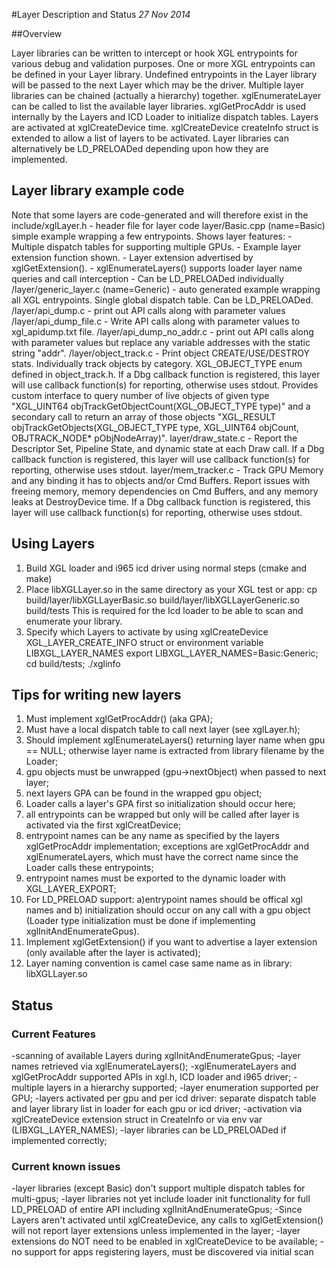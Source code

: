 #Layer Description and Status
*27 Nov 2014*

##Overview

Layer libraries can be written to intercept or hook XGL entrypoints for various
debug and validation purposes.  One or more XGL entrypoints can be defined in your Layer
library.  Undefined entrypoints in the Layer library will be passed to the next Layer which
may be the driver.  Multiple layer libraries can be chained (actually a hierarchy) together.
xglEnumerateLayer can be called to list the available layer libraries.  xglGetProcAddr is
used internally by the Layers and ICD Loader to initialize dispatch tables. Layers are
activated at xglCreateDevice time. xglCreateDevice createInfo struct is extended to allow
a list of layers to be activated.  Layer libraries can alternatively be LD_PRELOADed depending
upon how they are implemented.

## Layer library example code

Note that some layers are code-generated and will therefore exist in the <build dir>
include/xglLayer.h  - header file for layer code
layer/Basic.cpp (name=Basic) simple example wrapping a few entrypoints. Shows layer features:
                       - Multiple dispatch tables for supporting multiple GPUs.
                       - Example layer extension function shown.
                       - Layer extension advertised by xglGetExtension().
                       - xglEnumerateLayers() supports loader layer name queries and call interception
                       - Can be LD_PRELOADed individually
<build dir>/layer/generic_layer.c (name=Generic) - auto generated example wrapping all XGL entrypoints.
                                     Single global dispatch table. Can be LD_PRELOADed.
<build dir>/layer/api_dump.c - print out API calls along with parameter values
<build dir>/layer/api_dump_file.c - Write API calls along with parameter values to xgl_apidump.txt file.
<build dir>/layer/api_dump_no_addr.c - print out API calls along with parameter values but replace any variable addresses with the static string "addr".
<build dir>/layer/object_track.c - Print object CREATE/USE/DESTROY stats. Individually track objects by category.  XGL_OBJECT_TYPE enum defined in object_track.h.  If a Dbg callback function is registered, this layer will use callback function(s) for reporting, otherwise uses stdout.  Provides custom interface to query number of live objects of given type "XGL_UINT64 objTrackGetObjectCount(XGL_OBJECT_TYPE type)" and a secondary call to return an array of those objects "XGL_RESULT objTrackGetObjects(XGL_OBJECT_TYPE type, XGL_UINT64 objCount, OBJTRACK_NODE* pObjNodeArray)".
layer/draw_state.c - Report the Descriptor Set, Pipeline State, and dynamic state at each Draw call.  If a Dbg callback function is registered, this layer will use callback function(s) for reporting, otherwise uses stdout.
layer/mem_tracker.c - Track GPU Memory and any binding it has to objects and/or Cmd Buffers.  Report issues with freeing memory, memory dependencies on Cmd Buffers, and any memory leaks at DestroyDevice time.  If a Dbg callback function is registered, this layer will use callback function(s) for reporting, otherwise uses stdout.

## Using Layers

1) Build XGL loader  and i965 icd driver using normal steps (cmake and make)
2) Place libXGLLayer<name>.so in the same directory as your XGL test or app:
   cp build/layer/libXGLLayerBasic.so build/layer/libXGLLayerGeneric.so build/tests
This is required for the Icd loader to be able to scan and enumerate your library.
3) Specify which Layers to activate by using xglCreateDevice XGL_LAYER_CREATE_INFO struct or environment variable LIBXGL_LAYER_NAMES
   export LIBXGL_LAYER_NAMES=Basic:Generic;
   cd build/tests; ./xglinfo

## Tips for writing new layers

1) Must implement xglGetProcAddr() (aka GPA);
2) Must have a local dispatch table to call next layer (see xglLayer.h);
3) Should implement xglEnumerateLayers() returning layer name when gpu == NULL;
    otherwise layer name is extracted from library filename by the Loader;
4) gpu objects must be unwrapped (gpu->nextObject) when passed to next layer;
5) next layers GPA can be found in the wrapped gpu object;
6) Loader calls a layer's GPA first  so initialization should occur here;
7) all entrypoints can be wrapped but only will be called after layer is activated
    via the first xglCreatDevice;
8) entrypoint names can be any name as specified by the layers xglGetProcAddr
    implementation; exceptions are xglGetProcAddr and xglEnumerateLayers,
    which must have the correct name since the Loader calls these entrypoints;
9) entrypoint names must be exported to the dynamic loader with XGL_LAYER_EXPORT;
10) For LD_PRELOAD support: a)entrypoint names should be offical xgl names and
    b) initialization should occur on any call with a gpu object (Loader type
    initialization must be done if implementing xglInitAndEnumerateGpus).
11) Implement xglGetExtension() if you want to advertise a layer extension
    (only available after the layer is activated);
12) Layer naming convention is camel case same name as in library: libXGLLayer<name>.so

## Status

### Current Features

-scanning of available Layers during xglInitAndEnumerateGpus;
-layer names retrieved via xglEnumerateLayers();
-xglEnumerateLayers and xglGetProcAddr supported APIs in xgl.h, ICD loader and i965 driver;
-multiple layers in a hierarchy supported;
-layer enumeration supported per GPU;
-layers  activated per gpu and per icd driver: separate  dispatch table and layer library
   list in loader for each gpu or icd driver;
-activation via xglCreateDevice extension struct in CreateInfo or via env var
   (LIBXGL_LAYER_NAMES);
-layer libraries can be LD_PRELOADed if implemented correctly;

### Current known issues

-layer libraries (except Basic) don't support multiple dispatch tables for multi-gpus;
-layer libraries not yet include loader init functionality for full LD_PRELOAD of
    entire API including xglInitAndEnumerateGpus;
-Since Layers aren't activated until xglCreateDevice, any calls to xglGetExtension()
    will not report layer extensions unless implemented in the layer;
-layer extensions do NOT need to be enabled in xglCreateDevice to be available;
-no support for apps registering layers, must be discovered via initial scan

